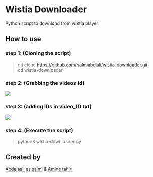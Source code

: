 # Wistia Downloader
Python script to download from wistia player

## How to use

### step 1: (Cloning the script)
>git clone https://github.com/salmiabdlali/wistia-downloader.git</br>
>cd wistia-downloader</br>
### step 2: (Grabbing the videos id)
![](https://media.giphy.com/media/YkJhH3iHcuXNaeRBCR/giphy.gif)
### step 3: (adding IDs in video_ID.txt)
![](https://i.imgur.com/tsfAbAD.png)
### step 4: (Execute the script)
>python3 wistia-downloader.py</br>

## Created by 

[Abdelaali es salmi](https://github.com/salmiabdlali) &
[Amine tahiri](https://github.com/atah1r1)
